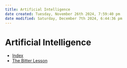 ```yaml
---
title: Artificial Intelligence
date created: Tuesday, November 26th 2024, 7:59:40 pm
date modified: Saturday, December 7th 2024, 6:44:36 pm
---
```


# Artificial Intelligence

- [Index](index.md)
- [The Bitter Lesson](the-bitter-lesson.md)
